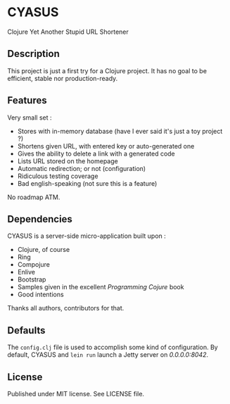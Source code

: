 # CYASUS

Clojure Yet Another Stupid URL Shortener

## Description

This project is just a first try for a Clojure project.
It has no goal to be efficient, stable nor production-ready.

## Features

Very small set :

* Stores with in-memory database (have I ever said it's just a toy project ?)
* Shortens given URL, with entered key or auto-generated one
* Gives the ability to delete a link with a generated code
* Lists URL stored on the homepage
* Automatic redirection; or not (configuration)
* Ridiculous testing coverage
* Bad english-speaking (not sure this is a feature)

No roadmap ATM.

## Dependencies

CYASUS is a server-side micro-application built upon :

* Clojure, of course
* Ring
* Compojure
* Enlive
* Bootstrap
* Samples given in the excellent _Programming Cojure_ book
* Good intentions

Thanks all authors, contributors for that.

## Defaults

The `config.clj` file is used to accomplish some kind of configuration.
By default, CYASUS and `lein run` launch a Jetty server on _0.0.0.0:8042_.

## License

Published under MIT license. See LICENSE file.
